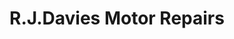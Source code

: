 ---
title: "R.J.Davies Motor Repairs"
url: /pontypridd/r-j-davies-motor-repairs-2/
shop: car repair
---